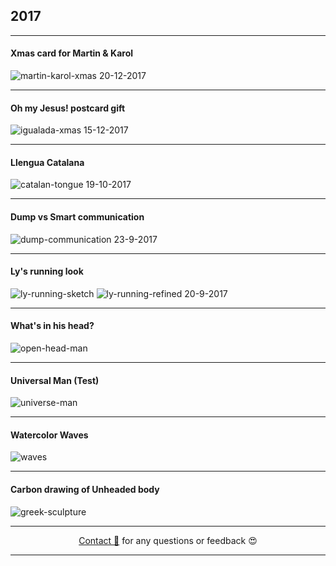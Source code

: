 ## 2017

---

#### Xmas card for Martin & Karol

![martin-karol-xmas](../images/martin-karol.png) 
20-12-2017

---

#### Oh my Jesus! postcard gift

![igualada-xmas](../images/xmas2017.png) 
15-12-2017

---

#### Llengua Catalana

![catalan-tongue](../images/catalan-tongue.jpg)
19-10-2017

---

#### Dump vs Smart communication

![dump-communication](../images/communication.jpg)
23-9-2017

---

#### Ly's running look

![ly-running-sketch](../images/ly-running.jpg  ':size=300%') ![ly-running-refined](../images/ly-running-cropped.png  ':size=350%')
20-9-2017

---

#### What's in his head?

![open-head-man](../images/open-head-man.jpg)

---

#### Universal Man (Test)

![universe-man](../images/universe-man.jpg)

---

#### Watercolor Waves

![waves](../images/waves.jpg)

---

#### Carbon drawing of Unheaded body 

![greek-sculpture](../images/sculpture.jpg)


---
  
<div style="text-align: center;">

[Contact 🐨](docs/contact.md) for any questions or feedback 😍 

</div>

---